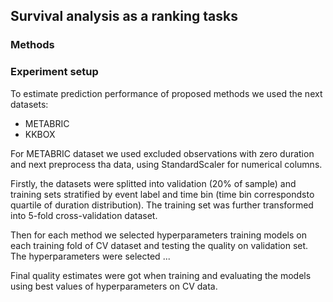 ## Survival analysis as a ranking tasks


### Methods

### Experiment setup
To estimate prediction performance of proposed methods we used the next datasets:
- METABRIC
- KKBOX

For METABRIC dataset we used excluded observations with zero duration and next preprocess tha data, using StandardScaler for numerical columns.

Firstly, the datasets were splitted into validation (20% of sample) and training sets stratified by event label and time bin (time bin correspondsto quartile of duration distribution). The training set was further transformed into 5-fold cross-validation dataset. 

Then for each method we selected hyperparameters training models on each training fold of CV dataset and testing the quality on validation set. The hyperparameters were selected ...

Final quality estimates were got when training and evaluating the models using best values of hyperparameters on CV data. 